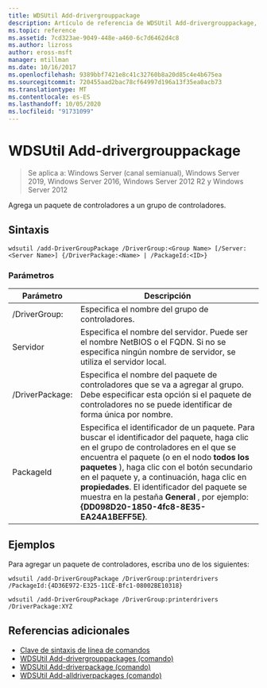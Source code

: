 ```yaml
---
title: WDSUtil Add-drivergrouppackage
description: Artículo de referencia de WDSUtil Add-drivergrouppackage, que agrega un paquete de controladores a un grupo de controladores.
ms.topic: reference
ms.assetid: 7cd323ae-9049-448e-a460-6c7d6462d4c8
ms.author: lizross
author: eross-msft
manager: mtillman
ms.date: 10/16/2017
ms.openlocfilehash: 9389bbf7421e8c41c32760b8a20d85c4e4b675ea
ms.sourcegitcommit: 720455aad2bac78cf64997d196a13f35ea0acb73
ms.translationtype: MT
ms.contentlocale: es-ES
ms.lasthandoff: 10/05/2020
ms.locfileid: "91731099"
---
```

# <a name="wdsutil-add-drivergrouppackage"></a>WDSUtil Add-drivergrouppackage

> Se aplica a: Windows Server (canal semianual), Windows Server 2019, Windows Server 2016, Windows Server 2012 R2 y Windows Server 2012

Agrega un paquete de controladores a un grupo de controladores.

## <a name="syntax"></a>Sintaxis
```
wdsutil /add-DriverGroupPackage /DriverGroup:<Group Name> [/Server:<Server Name>] {/DriverPackage:<Name> | /PackageId:<ID>}
```
### <a name="parameters"></a>Parámetros

|         Parámetro         |                                                                                                                                               Descripción                                                                                                                                               |
|---------------------------|---------------------------------------------------------------------------------------------------------------------------------------------------------------------------------------------------------------------------------------------------------------------------------------------------------|
| /DriverGroup:<Group Name> |                                                                                                                                 Especifica el nombre del grupo de controladores.                                                                                                                                 |
|   Servidor<Server name>   |                                                                                  Especifica el nombre del servidor. Puede ser el nombre NetBIOS o el FQDN. Si no se especifica ningún nombre de servidor, se utiliza el servidor local.                                                                                  |
|   /DriverPackage:<Name>   |                                                                      Especifica el nombre del paquete de controladores que se va a agregar al grupo. Debe especificar esta opción si el paquete de controladores no se puede identificar de forma única por nombre.                                                                       |
|      PackageId<ID>      | Especifica el identificador de un paquete. Para buscar el identificador del paquete, haga clic en el grupo de controladores en el que se encuentra el paquete (o en el nodo **todos los paquetes** ), haga clic con el botón secundario en el paquete y, a continuación, haga clic en **propiedades**. El identificador del paquete se muestra en la pestaña **General** , por ejemplo: **{DD098D20-1850-4fc8-8E35-EA24A1BEFF5E}**. |

## <a name="examples"></a>Ejemplos
Para agregar un paquete de controladores, escriba uno de los siguientes:
```
wdsutil /add-DriverGroupPackage /DriverGroup:printerdrivers /PackageId:{4D36E972-E325-11CE-Bfc1-08002BE10318}
```
```
wdsutil /add-DriverGroupPackage /DriverGroup:printerdrivers /DriverPackage:XYZ
```
## <a name="additional-references"></a>Referencias adicionales
- [Clave de sintaxis de línea de comandos](command-line-syntax-key.md)
- [WDSUtil Add-drivergrouppackages (comando)](wdsutil-add-drivergrouppackages.md)
- [WDSUtil Add-driverpackage (comando)](wdsutil-add-driverpackage.md)
- [WDSUtil Add-alldriverpackages (comando)](wdsutil-add-alldriverpackages.md)
